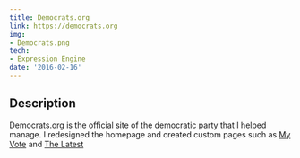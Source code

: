 ```yaml
---
title: Democrats.org
link: https://democrats.org
img:
- Democrats.png
tech:
- Expression Engine
date: '2016-02-16'
---
```


## Description
Democrats.org is the official site of the democratic party that I helped manage. I redesigned the homepage and created custom pages such as [My Vote](project/my-vote) and [The Latest](project/the-latest)
